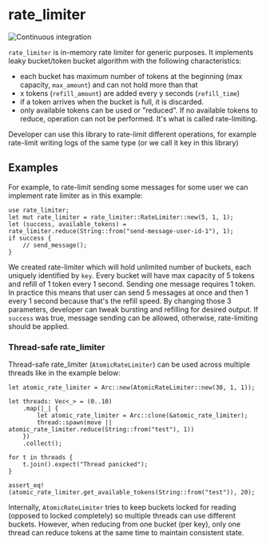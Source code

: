 # rate_limiter
![Continuous integration](https://github.com/vvucetic/rate-limiter/workflows/Continuous%20integration/badge.svg?branch=master)

`rate_limiter` is in-memory rate limiter for generic purposes. It implements leaky bucket/token bucket algorithm with the following characteristics:
- each bucket has maximum number of tokens at the beginning (max capacity, `max_amount`) and can not hold more than that
- x tokens (`refill_amount`) are added every y seconds (`refill_time`)
- if a token arrives when the bucket is full, it is discarded.
- only available tokens can be used or "reduced". If no available tokens to reduce, operation can not be performed. It's what is called rate-limiting.

Developer can use this library to rate-limit different operations, for example rate-limit writing logs of the same type (or we call it key in this library)

## Examples

For example, to rate-limit sending some messages for some user we can implement rate limiter as in this example:

```
use rate_limiter;
let mut rate_limiter = rate_limiter::RateLimiter::new(5, 1, 1);
let (success, available_tokens) = rate_limiter.reduce(String::from("send-message-user-id-1"), 1);
if success {
    // send_message();
}
```

We created rate-limiter which will hold unlimited number of buckets, each uniquely identified by `key`. Every bucket will have max capacity of 5 tokens and refill of 1 token every 1 second. Sending one message requires 1 token.
In practice this means that user can send 5 messages at once and then 1 every 1 second because that's the refill speed. By changing those 3 parameters, developer can tweak bursting and refilling for desired output. If `success` was true, message sending can be allowed, otherwise, rate-limiting should be applied.



### Thread-safe rate_limiter

Thread-safe rate_limiter (`AtomicRateLimiter`) can be used across multiple threads like in the example below:

```
let atomic_rate_limiter = Arc::new(AtomicRateLimiter::new(30, 1, 1));

let threads: Vec<_> = (0..10)
    .map(|_| {
        let atomic_rate_limiter = Arc::clone(&atomic_rate_limiter);
        thread::spawn(move || atomic_rate_limiter.reduce(String::from("test"), 1))
    })
    .collect();

for t in threads {
    t.join().expect("Thread panicked");
}

assert_eq!(atomic_rate_limiter.get_available_tokens(String::from("test")), 20);
```
Internally, `AtomicRateLimiter` tries to keep buckets locked for reading (opposed to locked completely) so multiple threads can use different buckets. However, when reducing from one bucket (per key), only one thread can reduce tokens at the same time to maintain consistent state. 